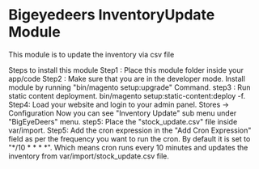 Bigeyedeers InventoryUpdate Module
==============================

This module is to update the inventory via csv file

Steps to install this module
Step1 : Place this module folder inside your app/code
Step2 : Make sure that you are in the developer mode. Install module by running "bin/magento setup:upgrade" Command.
step3 : Run static content deployment. bin/magento setup:static-content:deploy -f.
Step4: Load your website and login to your admin panel. Stores -> Configuration Now you can see "Inventory Update" sub menu under "BigEyeDeers" menu.
step5: Place the "stock_update.csv" file inside var/import.
Step5: Add the cron expression in the "Add Cron Expression" field as per the frequency you want to run the cron. By default it is set to "*/10 * * * *". Which means cron runs every 10 minutes and updates the inventory from var/import/stock_update.csv file.

